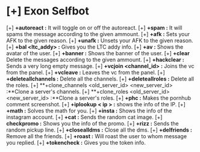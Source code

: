 # [+] __Exon Selfbot__
[+] **+autoreact <on or off> :** It will toggle on or off the autoreact.
[+] **+spam <ammount> <message> :** It will spams the message according to the given ammount.
[+] **+afk <reason> :** Sets your AFK to the given reason.
[+] **+unafk <reason> :** Unsets your AFK to the given reason.
[+] **+bal <ltc_addy> :** Gives you the LTC addy info.
[+] **+av <user> :** Shows the avatar of the user.
[+] **+banner <user> :** Shows the banner of the user.
[+] **+clear <ammount>** Delete the messages according to the given ammount.
[+] **+hackclear :** Sends a very long empty message.
[+] **+vcjoin <channel_id> <Y or N> <Y or N> <Y or N> :** Joins the vc from the panel.
[+] **+vcleave :** Leaves the vc from the panel.
[+] **+deleteallchannels :** Delete all the channels.
[+] **+deleteallroles :** Delete all the roles.
[+] **+clone_channels <old_server_id> <new_server_id> :**Clone a server's channels.
[+] **+clone_roles <old_server_id> <new_server_id> :**Clone a server's roles.
[+] **+phc <user> <comment> :** Makes the pornhub comment screenshot.
[+] **+iplookup < ip > :** shows the info of the IP.
[+] **+math <equation> :** Solves the math for you.
[+] **+insta <username> :** Shows the info of the instagram account.
[+] **+cat :** Sends the random cat image.
[+] **checkpromo <promo> :** Shows you the info of the promo.
[+] **+rizz <user> :** Sends the random pickup line.
[+] **+closealldms :** Close all the dms.
[+] **+delfriends :** Remove all the friends.
[+] **+roast :** Will roast the user to whom message you replied.
[+] **+tokencheck :** Gives you the token info.
